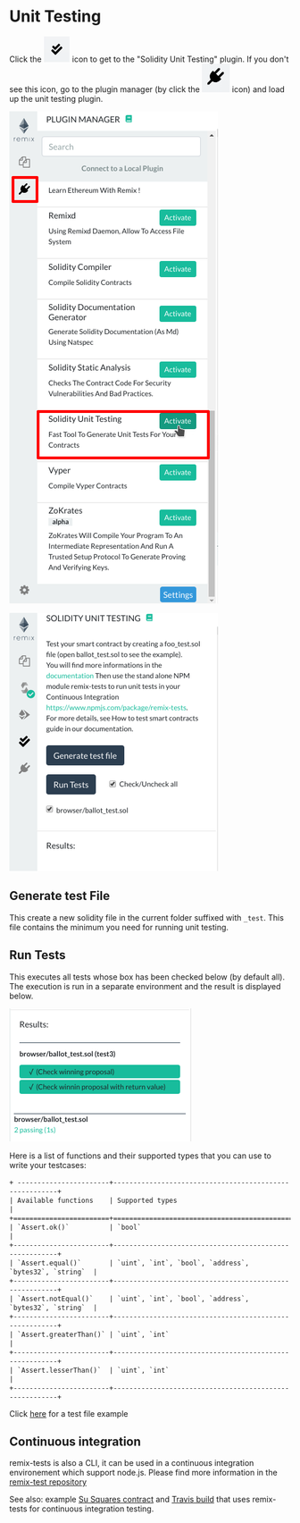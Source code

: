 Unit Testing
============

Click the
![double check](images/a-user-testing-icon.png)
 icon to get to the "Solidity Unit Testing" plugin.  If you don't see this icon, go to the plugin manager (by click the ![plug](images/a-plug.png) icon) and load up the unit testing  plugin.

![](images/a-unit-testing-from-pm.png)

![](images/a-unit-testing-feature.png)


Generate test File
------------------

This create a new solidity file in the current folder suffixed with `_test`.
This file contains the minimum you need for running unit testing.

Run Tests
---------

This executes all tests whose box has been checked below (by default all). The execution is run in a separate environment and the result is displayed below.

![](images/a-unit-testing-run-result.png)

Here is a list of functions and their supported types that you can use to write your testcases:

```eval_rst
+ -----------------------+--------------------------------------------------------+
| Available functions    | Supported types                                        |
+========================+========================================================+
| `Assert.ok()`          | `bool`                                                 |
+------------------------+--------------------------------------------------------+
| `Assert.equal()`       | `uint`, `int`, `bool`, `address`, `bytes32`, `string`  |
+------------------------+--------------------------------------------------------+
| `Assert.notEqual()`    | `uint`, `int`, `bool`, `address`, `bytes32`, `string`  |
+------------------------+--------------------------------------------------------+
| `Assert.greaterThan()` | `uint`, `int`                                          |
+------------------------+--------------------------------------------------------+
| `Assert.lesserThan()`  | `uint`, `int`                                          |
+------------------------+--------------------------------------------------------+
```

Click [here](https://github.com/ethereum/remix/blob/master/remix-tests/tests/examples_4/SafeMath_test.sol) for a test file example

Continuous integration
----------------------

remix-tests is also a CLI, it can be used in a continuous integration environement which support node.js.
Please find more information in the [remix-test repository](https://github.com/ethereum/remix/tree/master/remix-tests)

See also: example [Su Squares contract](https://github.com/su-squares/ethereum-contract/tree/e542f37d4f8f6c7b07d90a6554424268384a4186) and [Travis build](https://travis-ci.org/su-squares/ethereum-contract/builds/446186067) that uses remix-tests for continuous integration testing.
